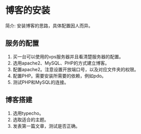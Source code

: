 # 博客的安装
简介: 安装博客的思路，具体配置因人而异。
## 服务的配置
1. 买一台可以使用的vps服务器并且看清楚服务器的配置。
1. 选用apache2、MySQL、PHP的方式建立博客。  
1. 配置apache2。注意设置开放端口号，以及对应文件夹的权限。
1. 配置PHP。需要安装所需要的依赖，例如pdo。
1. 测试PHP和MySQL的连接。

## 博客搭建
1. 选用typecho。
1. 选取适合的主题。
1. 发表第一篇文章，测试是否正确。

